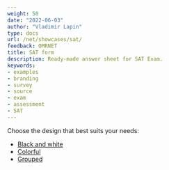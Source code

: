 ```yaml
---
weight: 50
date: "2022-06-03"
author: "Vladimir Lapin"
type: docs
url: /net/showcases/sat/
feedback: OMRNET
title: SAT form
description: Ready-made answer sheet for SAT Exam.
keywords:
- examples
- branding
- survey
- source
- exam
- assessment
- SAT
---
```


Choose the design that best suits your needs:

- [Black and white](/omr/net/showcases/sat/bw/)
- [Colorful](/omr/net/showcases/sat/color/)
- [Grouped](/omr/net/showcases/sat/grouped/)
